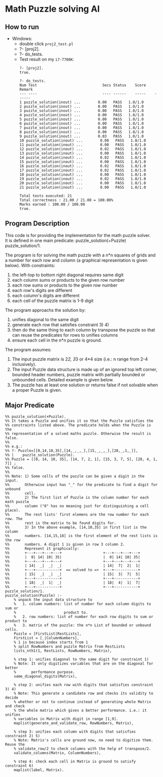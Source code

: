 # Math Puzzle solving AI

## How to run
- Windows:
    - double click ```proj2_test.pl```
    - ?- [proj2].
    - ?- do_tests.
    - Test result on my `i7-7700K`:
        ```
        ?- [proj2].
        true.

        ?- do_tests.
        Num Test                              Secs Status    Score    Remark
        --- ----                              ---- ------    -----    ------
        1 puzzle_solution(inout) ...        0.00   PASS   1.0/1.0   
        2 puzzle_solution(inout) ...        0.00   PASS   1.0/1.0   
        3 puzzle_solution(inout) ...        0.00   PASS   1.0/1.0   
        4 puzzle_solution(inout) ...        0.00   PASS   1.0/1.0   
        5 puzzle_solution(inout) ...        0.00   PASS   1.0/1.0   
        6 puzzle_solution(inout) ...        0.00   PASS   1.0/1.0   
        7 puzzle_solution(inout) ...        0.00   PASS   1.0/1.0   
        8 puzzle_solution(inout) ...        0.00   PASS   1.0/1.0   
        9 puzzle_solution(inout) ...        0.03   PASS   1.0/1.0   
        10 puzzle_solution(inout) ...        0.00   PASS   1.0/1.0   
        11 puzzle_solution(inout) ...        0.00   PASS   1.0/1.0   
        12 puzzle_solution(inout) ...        0.02   PASS   1.0/1.0   
        13 puzzle_solution(inout) ...        0.00   PASS   1.0/1.0   
        14 puzzle_solution(inout) ...        0.02   PASS   1.0/1.0   
        15 puzzle_solution(inout) ...        0.00   PASS   1.0/1.0   
        16 puzzle_solution(inout) ...        0.02   PASS   1.0/1.0   
        17 puzzle_solution(inout) ...        0.02   PASS   1.0/1.0   
        18 puzzle_solution(inout) ...        0.00   PASS   1.0/1.0   
        19 puzzle_solution(inout) ...        0.02   PASS   1.0/1.0   
        20 puzzle_solution(inout) ...        0.00   PASS   1.0/1.0   
        21 puzzle_solution(inout) ...        0.00   PASS   1.0/1.0   

        Total tests executed: 21
        Total correctness : 21.00 / 21.00 = 100.00%
        Marks earned : 100.00 / 100.00
        true.
        ```

## Program Description
This code is for providing the implementation for the math puzzle solver. \
It is defined in one main predicate: 
    puzzle_solution(+Puzzle) \
    puzzle_solution/1. 

The program is for solving the math puzzle with a n*n squares of grids and a
number for each row and column (a graphical representation is given below).
With constraints: 
1. the left-top to bottom right diagonal requires same digit
2. each column sums or products to the given row number
3. each row sums or products to the given row number
4. each row's digits are different
5. each column's digits are different
6. each cell of the puzzle matrix is 1-9 digit

The program approachs the solution by:
1. unifies diagonal to the same digit
2. generate each row that satisfies constraint 3) 4)
3. then do the same thing to each column by transpose the puzzle so that can reuse the predicates for rows to unifies columns 
4. ensure each cell in the n*n puzzle is ground.

The program assumes:
1. The input puzzle matrix is 2*2, 3*3 or 4*4 size (i.e.: n range from 2-4 inclusively).
2. The input Puzzle data structure is made up of an ignored top left corner, bounded header numbers, puzzle matrix with partially bounded or unbounded cells. Detailed example is given below.
3. The puzzle has at least one solution or returns false if not solvable when a proper Puzzle is given.

## Major Predicate
```
%% puzzle_solution(+Puzzle).
%% It takes a Puzzle and unifies it so that the Puzzle satisfies the 
%% constraints listed above. The predicate holds when the Puzzle is the
%% representation of a solved maths puzzle. Otherwise the result is false.
%%
%% e.g.: 
%% ?- Puzzle=[[0,14,10,35],[14,_,_,_],[15,_,_,_],[28,_,1,_]],
%% |    puzzle_solution(Puzzle).
%% Puzzle = [[0, 14, 10, 35], [14, 7, 2, 1], [15, 3, 7, 5], [28, 4, 1, 7]] ;
%% false.
%%
%% Note: 1) Some cells of the puzzle can be given a digit in the input. 
%%       Otherwise input has "_" for the predicate to find a digit for unbound
%%       cell.
%%       2) The first list of Puzzle is the column number for each math puzzle 
%%       column ("0" has no meaning just for distinguishing a cell place).
%%       The rest lists' first elemens are the row number for each row. The 
%%       rest is the matrix to be found digits for.
%%       3) In the above example, [14,10,35] in first list is the column
%%       numbers. [14,15,18] is the first element of the rest lists is the row
%%       numbers. A digit 1 is given in row 3 column 2. 
%%       Represent it graphically:
%%       +---+---+---+---+                   +---+---+---+---+
%%       |  0| 14| 10| 35|                   |  0| 14| 10| 35|
%%       +---+---+---+---+                   +---+---+---+---+
%%       | 14|  _|  _|  _|                   | 14|  7|  2|  1|
%%       +---+-----------+  == solved to =>  +---+-----------+
%%       | 15|  _|  _|  _|                   | 15|  3|  7|  5|
%%       +---+-----------+                   +---+-----------+
%%       | 18|  _|  1|  _|                   | 18|  4|  1|  7|
%%       +---+-----------+                   +---+-----------+
puzzle_solution/1.
puzzle_solution(Puzzle) :-
    % unpack the input data structure to 
    %   1. column numbers: list of number for each column digits to sum or
    %                      product to.
    %   2. row numbers: list of number for each row digits to sum or product to
    %   3. matrix of the puzzle: the n*n List of bounded or unbound cells.
    Puzzle = [FirstList|RestLists],
    FirstList = [_|ColumnNumbers],
    % 1 is because index starts from 1
    % split RowNumbers and puzzle Matrix from RestLists
    lists_nth1(1, RestLists, RowNumbers, Matrix),
    
    % step 1: unifies diagonal to the same digit for constraint 1)
    % Note: It only digitizes variables that are on the diagonal for better
    %       performance purpose.
    same_diagonal_digits(Matrix),

    % step 2: unifies each row with digits that satisfies constraint 3) 4)
    % Note: This generate a candidate row and checks its validity to decide 
    % whether or not to continue instead of generating whole Matrix and check 
    % the whole matrix which gives a better performance. i.e.: it unifies
    % variables in Matrix with digit in range [1,9].
    maplist(generate_and_validate_row, RowNumbers, Matrix),

    % step 3: unifies each column with digits that satisfies constraint 2) 5)
    % Note: Matrix's cells are ground now, no need to digitize them. Reuse the
    % validate_row/2 to check columns with the help of transpose/2.
    validate_columns(Matrix, ColumnNumbers),
    
    % step 4: check each cell in Matrix is ground to satisfy constraint 6)
    maplist(label, Matrix).
```